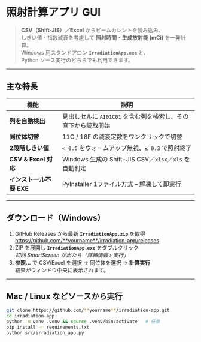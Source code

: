 # 照射計算アプリ GUI

> **CSV（Shift-JIS）／Excel** からビームカレントを読み込み、  
> しきい値・指数減衰を考慮して **照射時間・生成放射能 (mCi)** を一発計算。  
> Windows 用スタンドアロン **`IrradiationApp.exe`** と、  
> Python ソース実行のどちらでも利用できます。

---

## 主な特長

| 機能 | 説明 |
|------|------|
| **列を自動検出** | 見出しセルに `AI01C01` を含む列を検索し、その直下から読取開始 |
| **同位体切替** | 11C / 18F の減衰定数をワンクリックで切替 |
| **2段階しきい値** | <code>&lt; 0.5</code> をウォームアップ無視、<code>≤ 0.3</code> で照射終了 |
| **CSV & Excel 対応** | Windows 生成の Shift-JIS CSV／`xlsx`／`xls` を自動判定 |
| **インストール不要 EXE** | PyInstaller 1ファイル方式 – 解凍して即実行 |

---

## ダウンロード（Windows）

1. GitHub Releases から最新 **`IrradiationApp.zip`** を取得  
   <https://github.com/**yourname**/irradiation-app/releases>
2. ZIP を展開し **`IrradiationApp.exe`** をダブルクリック  
   *初回 SmartScreen が出たら「詳細情報 › 実行」*
3. **参照…** で CSV/Excel を選択 → 同位体を選択 → **計算実行**  
   結果がウィンドウ中央に表示されます。

---

## Mac / Linux などソースから実行

```bash
git clone https://github.com/**yourname**/irradiation-app.git
cd irradiation-app
python -m venv .venv && source .venv/bin/activate   # 任意
pip install -r requirements.txt
python src/irradiation_app.py

